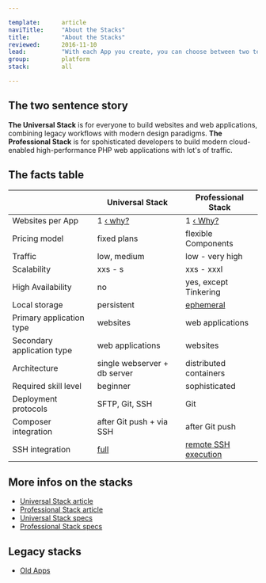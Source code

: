 ```yaml
---

template:      article
naviTitle:     "About the Stacks"
title:         "About the Stacks"
reviewed:      2016-11-10
lead:          "With each App you create, you can choose between two technology stacks. This article helps you to understand why there are two stacks and how to decide."
group:         platform
stack:         all

---
```



<!--  TODO: this is the same text as on the home page. a bit longer text here probably. write something about project descions, first app this stack, second app that stack … -->

## The two sentence story

**The Universal Stack** is for everyone to build websites and web applications, combining legacy workflows with modern design paradigms. **The Professional Stack** is for spohisticated developers to build modern cloud-enabled high-performance PHP web applications with lot's of traffic.


## The facts table

|                             | Universal Stack                         | Professional Stack                                |
| --------------------------- | --------------------------------------- | ------------------------------------------------- |
| Websites per App            | 1 [‹ why?](/app#toc-one-website-per-app)| 1 [‹ Why?](/app#toc-one-website-per-app)          |
| Pricing model               | fixed plans                             | flexible Components                               |
| Traffic                     | low, medium                             | low - very high                                   |
| Scalability                 | xxs - s                                 | xxs - xxxl                                        |
| High Availability           | no                                      | yes, except Tinkering                             |
| Local storage               | persistent                              | [ephemeral](#toc-ephemeral-storage)               |
| Primary application type    | websites                                | web applications                                  |
| Secondary application type  | web applications                        | websites                                          |
| Architecture                | single webserver + db server            | distributed containers                            |
| Required skill level        | beginner                                | sophisticated                                     |
| Deployment protocols        | SFTP, Git, SSH                          | Git                                               |
| Composer integration        | after Git push + via SSH                | after Git push                                    |
| SSH integration             | [full](ssh-uni)                         | [remote SSH execution](/remote-ssh-execution-pro) |

## More infos on the stacks

* [Universal Stack article](/app-uni)
* [Professional Stack article](/app-pro)
* [Universal Stack specs](https://www.fortrabbit.com/specs)
* [Professional Stack specs](https://www.fortrabbit.com/specs-pro)

## Legacy stacks

* [Old Apps](/app-old)